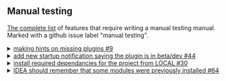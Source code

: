 ## Manual testing ##

[The complete list](https://github.com/Aalto-LeTech/intellij-plugin/labels/manual%20testing) of features that require writing
a manual testing manual. Marked with a github issue label "manual testing".


<details>
  <summary>
    <a href="https://github.com/Aalto-LeTech/intellij-plugin/issues/9">making hints on missing plugins #9</a>
  </summary>
  <div>
    <h5>Part 1. Checking missing plugins</h5>
    <ol>
      <li>Ensure "Scala" plugin is not installed <b>(File | Settings | Plugins | Marketplace)</b></li>
      <li>Restart an IDE</li>
      <li>Observe a notification saying
        <br/>
        <i>
        "A+
        The additional plugin(s) must be installed and enabled for the A+ plugin to work properly (Scala).
        <br/>
        <a href="">Install missing (Scala) plugin(s).</a>"
       </i>
      </li>
      <li>Click on the highlighted part of the notification, approve restart of the IDE</li>
      <li>After the restart is done, ensure there is no notification anymore</li>
    </ol>  
  </div>
  <div>
    <h5>Part 2. Checking disabled plugins</h5>
    <ol>
      <li>Ensure 'Scala' plugin is installed and disabled
        <img src="images/%239_disable_plugin.png" alt="Ensure 'Scala' plugin is installed and disabled">
      </li>
      <li>Restart an IDE</li>
      <li>Observe a notification
        <img src="images/%239_enable_plugins_notification.png" alt="Observe a notification">
      </li>
      <li>Click on the highlighted part of the notification</li>
      <li>Check the notification became inactive
        <img src="images/%239_notification_inactive.png" alt="Check the notification became inactive">
      </li>
      <li>After the restart is done, ensure there is no notification anymore</li>
    </ol>  
  </div>
</details>
<details>
  <summary>
    <a href="https://github.com/Aalto-LeTech/intellij-plugin/issues/44">add new startup notification saying the plugin is in beta/dev #44</a>
  </summary>
  <div>
    <h5>Checking the notification regard the current A+ Course plugin version</h5>
    <ol>
      <li>Ensure "A+ Course" plugin is installed <b>(File | Settings | Plugins | Installed)</b> and check the plugin version from the plugin window or <a href="https://plugins.jetbrains.com/plugin/13634-a-plugin-for-intellij/versions">online.</a></li>
      <li>Restart an IDE</li>
      <li>Observe a notification saying and ensure the version matches the one shown for the plugin.
        <br/>
        <i>
          "A+ Courses plugin is under development: You are using version <b>0.1.0</b> of A+ Courses plugin, which is a pre-release version of the plugin and still under development. Some features of this plugin are still probably missing, and the plugin is not yet tested thoroughly. Use this plugin with caution and on your own risk!
       </i>
      </li>
      <li>The notification should reamin after the restart is done.</li>
    </ol>  
  </div>
</details>
<details>
  <summary>
    <a href="https://github.com/Aalto-LeTech/intellij-plugin/issues/30">install required
    dependancies for the project from LOCAL #30</a>
  </summary>
  <div>
    <h5>Part 1.  Importing a module by double-clicking it</h5>
    <ol>
      <li>Create a new project.</li>
      <li>
        Open the <em>Modules</em> tool window (if it is not open).  <sub>You may have to wait a
        few seconds for the list of modules to be initialized.  If the initialization takes more
        than 10&nbsp;seconds, consider it an error.</sub>
      </li>
      <li>Select <em>GoodStuff</em> from the list and double click it.</li>
      <li>
        Ensure that <em>GoodStuff</em> and <em>O1Library</em> appear as loaded modules in the
        project tree, and their contents match the image below:<br/>
        <img src="images/30_module_loaded.png" alt="GoodStuff and O1Library contents" /><br/>
        <sub>It shouldn't take longer than 5 seconds for modules to be imported.</sub>
      </li>
      <li>
        Ensure that <em>GoodStuff</em> and <em>O1Library</em> are marked <em>Installed</em> in the
        <em>Modules</em> tool window.
      </li>
    </ol>
  </div>
  <div>
    <h5>Part 2.  Importing a module using context menu.</h5>
    <ol>
      <li>
        Continuing from <strong>Part 1</strong>, right-click a non-installed module of your choice
        in the <em>Modules</em> tool window.  <sub>On Mac with only one mouse button, you may need
        to use some other gesture to open a context menu, like holding <em>Ctrl</em> key while
        clicking.  Use the way that is standard to the system.</sub>
      </li>
      <li>Ensure that a pop-up menu appears next to the mouse pointer.</li>
      <li>Click <em>Import A+ Module</em> menu item.</li>
      <li>
        Ensure that the module appears in the project tree.  <sub>If module has dependencies, those
        are imported too.  If other modules appear in the project tree in this step, you can assume
        they are dependencies of the module you chose and ignore them.</sub>
      </li>
      <li>
        Ensure that the module is marked <em>Installed</em> in the <em>Modules</em> tool window.
      </li>
    </ol>
  </div>
  <div>
    <h5>Part 3.  Importing multiple modules using toolbar button.</h5>
    <ol>
      <li>
        Continuing from <strong>Part 2</strong>, select multiple non-installed modules in the
        <em>Modules</em> tool window by clicking them while holding <em>Ctrl</em> key.
        <sub>Again, Mac may do things differently, so use the way to select multiple items that is
        standard to the system.</sub>
      </li>
      <li>
        Click <em>Import A+ Module</em> toolbar button on the top of the <em>Modules</em> tool
        window.  <sub>The button is denoted with a "download" icon.</sub>
      </li>
      <li>
        Ensure that the selected modules appear in the project tree.  <sub>Again, in case other
        modules appear there as well, assume they are appropriate dependencies and ignore them.
        </sub>
      </li>
      <li>
        Ensure that the modules you selected are marked <em>Installed</em> in the <em>Modules</em>
        tool window.
      </li>
    </ol>
  </div>
</details>
<details>
  <summary>
  <a href="https://github.com/Aalto-LeTech/intellij-plugin/issues/64">
    IDEA should remember that some modules were previously installed #64
  </a>
  </summary>
  <div>
    <h5>Part 1. Installing Modules</h5>
    <ol>
      <li>Create a new project.</li>
      <li>Install some course modules from the modules tool window.</li>
    </ol>
    
  </div>
  <div>
    <h5>Part 2. Removing Modules</h5>
    <ol>
      <li>
        From the project menu on the left, remove some modules from the project.
      </li>
      <li>
        Ensure that the removed modules are shown as not installed in the modules tool window.
      </li>
      <li>
        From the file system of the computer, delete a directory corresponding to an installed course module.
        The folders of the modules are located in the directory of the project.
      </li>
      <li>
        Ensure, that the modules corresponding to the deleted directories are shown as not installed in the modules tool
        window.
      </li>
    </ol>
  </div>
  <div>
    <h5>Part 3. Restarting IntelliJ</h5>
    <ol>
      <li>
        Ensure that some course modules are installed in the project and restart the IDE.
      </li>
      <li>
        Ensure that the previously installed modules are shown as installed in the modules tool window after restarting
        the IDE.
      </li>
    </ol>
  </div>
  <summary>
    <a href="https://github.com/Aalto-LeTech/intellij-plugin/issues/66">implement REPL thingy #66</a>
  </summary>
  <div>
    <h5>Part 1. Importing a module</h5>
    <ol>
      <li>Create a new project.</li>
      <li>
        Open the <em>Modules</em> tool window (if it is not open).  <sub>You may have to wait a
        few seconds for the list of modules to be initialized.  If the initialization takes more
        than 10&nbsp;seconds, consider it an error.</sub>
      </li>
      <li>Select <em>GoodStuff</em> from the list and double click it.</li>
      <li>
        Ensure that <em>GoodStuff</em> and <em>O1Library</em> appear as loaded modules in the
        project tree, and their contents match the image below:<br/>
        <img src="images/30_module_loaded.png" alt="GoodStuff and O1Library contents" /><br/>
        <sub>It shouldn't take longer than 5 seconds for modules to be imported.</sub>
      </li>
    </ol>
  </div>
      <h5>Part 2. Verifying the REPL</h5>
      <ol>
        <li>Ensure Scala Plugin is installed and enabled</li>
        <li>Ensure Scala SDK is set properly <b>(File | Project Structure | Global Libraries | Add | Scala SDK)</b></li>
        <li>
          Open REPL by choosing a folder or a file within <em>GoodStuff</em> module <a href="https://confluence.jetbrains.com/pages/viewpage.action?pageId=53326891">(how-to)</a>
        </li>
        <li>When the console opens, check, that the name of the REPL contains the name of the <em>GoodStuff</em> module</li>
        <li>Next, type into the REPL prompt: <i>sys.props("user.dir")</i>
        </li>
        <li>Make sure, that the output directory is where the <em>GoodStuff</em> module resides</li>
        <li>Next, type into the REPL prompt: <i>sys.props("java.class.path")</i></li>
        <li>Make sure, that the output classpath contains the <em>GoodStuff</em> module, the complete result should look approximately like this:
        <img src="images/%2366_scala_REPL_workDir_and_classPath.png" alt="REPL" /><br/>
        </li>
      </ol>
    </div>
</details>
